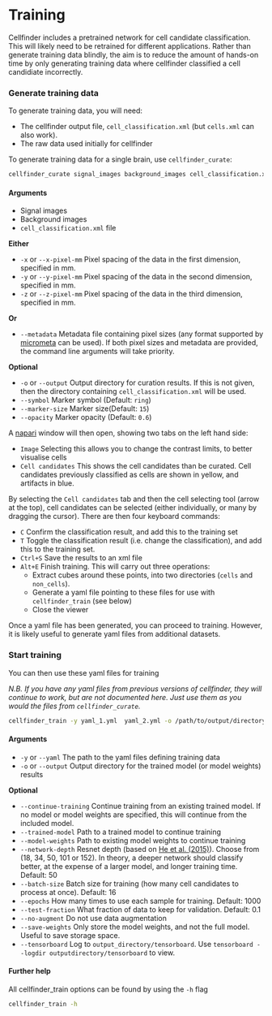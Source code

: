 # Training

Cellfinder includes a pretrained network for cell candidate classification. 
This will likely need to be retrained for different applications. Rather than
generate training data blindly, the aim is to reduce the amount of hands-on 
time by only generating training data where cellfinder classified a cell 
candidiate incorrectly.


### Generate training data
To generate training data, you will need:
* The cellfinder output file, `cell_classification.xml` (but `cells.xml` 
can also work).
* The raw data used initially for cellfinder

To generate training data for a single brain, use `cellfinder_curate`:

```bash
cellfinder_curate signal_images background_images cell_classification.xml
```

#### Arguments
* Signal images
* Background images
* `cell_classification.xml` file

**Either**
* `-x` or `--x-pixel-mm` Pixel spacing of the data in the first dimension, 
specified in mm.
* `-y` or `--y-pixel-mm` Pixel spacing of the data in the second dimension, 
specified in mm.
* `-z` or `--z-pixel-mm` Pixel spacing of the data in the third dimension, 
specified in mm.

**Or**
* `--metadata` Metadata file containing pixel sizes (any format supported 
by [micrometa](https://github.com/adamltyson/micrometa) can be used).
  If both pixel sizes and metadata are provided, the command line arguments 
  will take priority.
  
**Optional**
* `-o` or `--output` Output directory for curation results. If this is not 
given, then the directory containing `cell_classification.xml` will be used.
* `--symbol` Marker symbol (Default: `ring`)
* `--marker-size` Marker size(Default: `15`)
* `--opacity` Marker opacity (Default: `0.6`)

A [napari](https://napari.org/) window will then open, showing two tabs on the
left hand side:
* `Image` Selecting this allows you to change the contrast limits, to better
 visualise cells
 * `Cell candidates` This shows the cell candidates than be curated. Cell 
 candidates previously classified as cells are shown in yellow, and artifacts 
 in blue. 
 
 By selecting the `Cell candidates` tab and then the cell selecting tool 
 (arrow at the top), cell candidates can be selected (either individually, 
 or many by dragging the cursor). There are then four keyboard commands:
 * `C` Confirm the classification result, and add this to the training set
 * `T` Toggle the classification result (i.e. change the classification), 
 and add this to the training set.
 * `Ctrl+S` Save the results to an xml file
 * `Alt+E` Finish training. This will carry out three operations:
    * Extract cubes around these points, into two directories (`cells` and 
    `non_cells`).
    * Generate a yaml file pointing to these files for use with 
    `cellfinder_train` (see below)
    * Close the viewer
    
Once a yaml file has been generated, you can proceed to training. However, it 
is likely useful to generate yaml files from additional datasets.

### Start training
You can then use these yaml files for training

*N.B. If you have any yaml files from previous versions of cellfinder, they 
will continue to work, but are not documented here. Just use them as 
you would the files from `cellfinder_curate`.*

```bash
cellfinder_train -y yaml_1.yml  yaml_2.yml -o /path/to/output/directory/
```

#### Arguments
* `-y` or `--yaml` The path to the yaml files defining training data
* `-o` or `--output` Output directory for the trained model (or model weights)
results

**Optional**
* `--continue-training` Continue training from an existing trained model. 
If no model or model weights are specified, this will continue from the 
included model.
* `--trained-model` Path to a trained model to continue training
* `--model-weights` Path to existing model weights to continue training
* `--network-depth` Resnet depth 
(based on [He et al. (2015)](https://arxiv.org/abs/1512.03385)). Choose from
(18, 34, 50, 101 or 152). In theory, a deeper network should classify better,
at the expense of a larger model, and longer training time. Default: 50
* `--batch-size` Batch size for training (how many cell candidates to process 
at once). Default: 16
* `--epochs` How many times to use each sample for training. Default: 1000
* `--test-fraction` What fraction of data to keep for validation. Default: 0.1
* `--no-augment` Do not use data augmentation
* `--save-weights` Only store the model weights, and not the full model. 
Useful to save storage space.
* `--tensorboard` Log to `output_directory/tensorboard`. Use 
`tensorboard --logdir outputdirectory/tensorboard` to view.


#### Further help
All cellfinder_train options can be found by using the `-h` flag

``` bash
cellfinder_train -h
```

